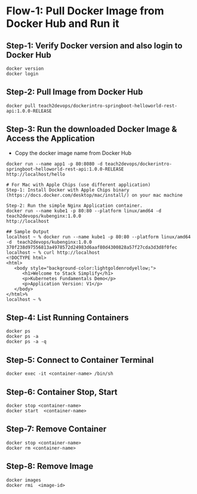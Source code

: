 # Flow-1: Pull Docker Image from Docker Hub and Run it

## Step-1: Verify Docker version and also login to Docker Hub
```
docker version
docker login
```

## Step-2: Pull Image from Docker Hub
```
docker pull teach2devops/dockerintro-springboot-helloworld-rest-api:1.0.0-RELEASE
```

## Step-3: Run the downloaded Docker Image & Access the Application
- Copy the docker image name from Docker Hub
```
docker run --name app1 -p 80:8080 -d teach2devops/dockerintro-springboot-helloworld-rest-api:1.0.0-RELEASE
http://localhost/hello

# For Mac with Apple Chips (use different application)
Step-1: Install Docker with Apple Chips binary (https://docs.docker.com/desktop/mac/install/) on your mac machine

Step-2: Run the simple Nginx Application container. 
docker run --name kube1 -p 80:80 --platform linux/amd64 -d  teach2devops/kubenginx:1.0.0
http://localhost

## Sample Output
localhost ~ % docker run --name kube1 -p 80:80 --platform linux/amd64 -d  teach2devops/kubenginx:1.0.0
370f238d97556813a4978572d24983d6aaf80d4300828a57f27cda3d3d8f0fec
localhost ~ % curl http://localhost
<!DOCTYPE html>
<html>
   <body style="background-color:lightgoldenrodyellow;">
      <h1>Welcome to Stack Simplify</h1>
      <p>Kubernetes Fundamentals Demo</p>
      <p>Application Version: V1</p>
   </body>
</html>%
localhost ~ % 

```

## Step-4: List Running Containers
```
docker ps
docker ps -a
docker ps -a -q
```

## Step-5: Connect to Container Terminal
```
docker exec -it <container-name> /bin/sh
```

## Step-6: Container Stop, Start 
```
docker stop <container-name>
docker start  <container-name>
```

## Step-7: Remove Container 
```
docker stop <container-name> 
docker rm <container-name>
```

## Step-8: Remove Image
```
docker images
docker rmi  <image-id>
```

